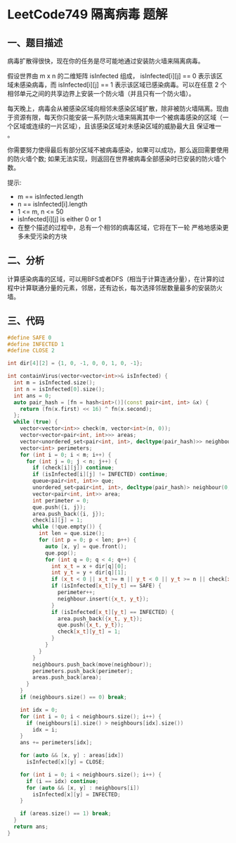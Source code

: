 # LeetCode749 隔离病毒 题解

## 一、题目描述

病毒扩散得很快，现在你的任务是尽可能地通过安装防火墙来隔离病毒。

假设世界由 m x n 的二维矩阵 isInfected 组成， isInfected[i][j] == 0 表示该区域未感染病毒，而  isInfected[i][j] == 1 表示该区域已感染病毒。可以在任意 2 个相邻单元之间的共享边界上安装一个防火墙（并且只有一个防火墙）。

每天晚上，病毒会从被感染区域向相邻未感染区域扩散，除非被防火墙隔离。现由于资源有限，每天你只能安装一系列防火墙来隔离其中一个被病毒感染的区域（一个区域或连续的一片区域），且该感染区域对未感染区域的威胁最大且 保证唯一 。

你需要努力使得最后有部分区域不被病毒感染，如果可以成功，那么返回需要使用的防火墙个数; 如果无法实现，则返回在世界被病毒全部感染时已安装的防火墙个数。

提示:

+ m == isInfected.length
+ n == isInfected[i].length
+ 1 <= m, n <= 50
+ isInfected[i][j] is either 0 or 1
+ 在整个描述的过程中，总有一个相邻的病毒区域，它将在下一轮 严格地感染更多未受污染的方块 



## 二、分析

计算感染病毒的区域，可以用BFS或者DFS（相当于计算连通分量），在计算的过程中计算联通分量的元素，邻居，还有边长，每次选择邻居数量最多的安装防火墙。



## 三、代码

```c++
#define SAFE 0
#define INFECTED 1
#define CLOSE 2

int dir[4][2] = {1, 0, -1, 0, 0, 1, 0, -1};

int containVirus(vector<vector<int>>& isInfected) {
  int m = isInfected.size();
  int n = isInfected[0].size();
  int ans = 0;
  auto pair_hash = [fn = hash<int>()](const pair<int, int> &x) {
    return (fn(x.first) << 16) ^ fn(x.second);
  };
  while (true) {
    vector<vector<int>> check(m, vector<int>(n, 0));
    vector<vector<pair<int, int>>> areas;
    vector<unordered_set<pair<int, int>, decltype(pair_hash)>> neighbours;
    vector<int> perimeters;
    for (int i = 0; i < m; i++) {
      for (int j = 0; j < n; j++) {
        if (check[i][j]) continue;
        if (isInfected[i][j] != INFECTED) continue;
        queue<pair<int, int>> que;
        unordered_set<pair<int, int>, decltype(pair_hash)> neighbour(0, pair_hash);
        vector<pair<int, int>> area;
        int perimeter = 0;
        que.push({i, j});
        area.push_back({i, j});
        check[i][j] = 1;
        while (!que.empty()) {
          int len = que.size();
          for (int p = 0; p < len; p++) {
            auto [x, y] = que.front();
            que.pop();
            for (int q = 0; q < 4; q++) {
              int x_t = x + dir[q][0];
              int y_t = y + dir[q][1];
              if (x_t < 0 || x_t >= m || y_t < 0 || y_t >= n || check[x_t][y_t] || isInfected[x_t][y_t] == CLOSE) continue;
              if (isInfected[x_t][y_t] == SAFE) {
                perimeter++;
                neighbour.insert({x_t, y_t});
              }
              if (isInfected[x_t][y_t] == INFECTED) {
                area.push_back({x_t, y_t});
                que.push({x_t, y_t});
                check[x_t][y_t] = 1;
              }
            }
          }
        }
        neighbours.push_back(move(neighbour));
        perimeters.push_back(perimeter);
        areas.push_back(area);
      }
    }
    if (neighbours.size() == 0) break;

    int idx = 0;
    for (int i = 0; i < neighbours.size(); i++) {
      if (neighbours[i].size() > neighbours[idx].size()) 
        idx = i;
    }
    ans += perimeters[idx];

    for (auto && [x, y] : areas[idx]) 
      isInfected[x][y] = CLOSE;

    for (int i = 0; i < neighbours.size(); i++) {
      if (i == idx) continue;
      for (auto && [x, y] : neighbours[i]) 
        isInfected[x][y] = INFECTED;
    }

    if (areas.size() == 1) break;
  }
  return ans;
}
```

